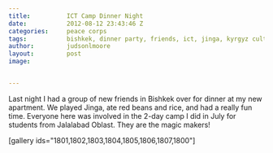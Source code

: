 ```yaml
---
title:			ICT Camp Dinner Night
date:			2012-08-12 23:43:46 Z
categories:		peace corps
tags:			bishkek, dinner party, friends, ict, jinga, kyrgyz culture, kyrgyzstan
author:			judsonlmoore
layout:			post
image:			


---
```


Last night I had a group of new friends in Bishkek over for dinner at my new apartment. We played Jinga, ate red beans and rice, and had a really fun time. Everyone here was involved in the 2-day camp I did in July for students from Jalalabad Oblast. They are the magic makers!

[gallery ids="1801,1802,1803,1804,1805,1806,1807,1800"]
